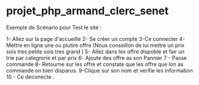 # projet_php_armand_clerc_senet
Exemple de Scénario pour Test le site : 

1- Allez sur la page d'accueille
2- Se créer un compte
3-Ce connecter
4-Mettre en ligne une ou plutire offre (Nous conseillon de lui mettre un prix sois tres petite sois tres grand )
5- Allez dans les offre dispoble et fair un trie par categrorie et par prix 
6- Ajoute des offre as son Pannier 
7 - Passe commande 
8- Retourne sur les offre et constate que les offre que lon as commande on bien disparus.
9-Clique sur son nom et verifie les information 
10 - Ce deconecte .
